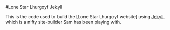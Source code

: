 #Lone Star Lhurgoyf Jekyll

This is the code used to build the [Lone Star Lhurgoyf website] using [Jekyll](https://jekyllrb.com), which is a nifty site-builder Sam has been playing with.
